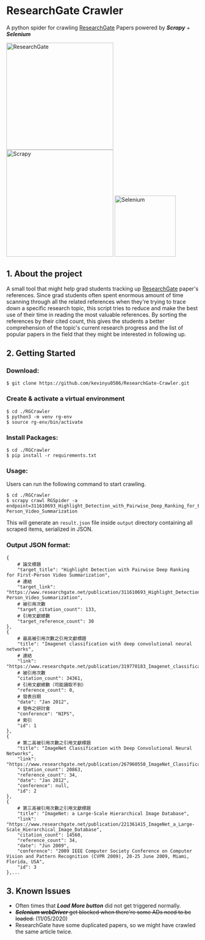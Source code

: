 # ResearchGate Crawler

A python spider for crawling <a href="https://www.researchgate.net/">ResearchGate</a> Papers powered by ***Scrapy*** + ***Selenium***

<a href="https://www.researchgate.net/"><img src="http://library.tmu.edu.tw/Upload/File/Form040602/20190318152002552.JPG" width="280" alt="ResearchGate"/></a>
<a href="https://scrapy.org/"><img src="https://miro.medium.com/max/1400/1*YJNS0JVl7RsVDTmORGZ6xA.png" width="280" alt="Scrapy"/></a>
<a href="https://selenium.dev"><img src="https://selenium.dev/images/selenium_logo_square_green.png" width="160" alt="Selenium"/></a>

## 1. About the project

A small tool that might help grad students tracking up <a href="https://www.researchgate.net/">ResearchGate</a> paper's references.
Since grad students often spent enormous amount of time scanning through all the related references when they're trying to trace down a specific 
research topic, this script tries to reduce and make the best use of their time in reading the most valuable references. By sorting the references 
by their cited count, this gives the students a better comprehension of the topic's current research progress and the list of popular papers in the field 
that they might be interested in following up.

## 2. Getting Started

### Download:
```
$ git clone https://github.com/kevinyu0506/ResearchGate-Crawler.git
```

### Create & activate a virtual environment
```
$ cd ./RGCrawler
$ python3 -m venv rg-env
$ source rg-env/bin/activate
```

### Install Packages:
```
$ cd ./RGCrawler
$ pip install -r requirements.txt
```

### Usage:

Users can run the following command to start crawling.
```
$ cd ./RGCrawler
$ scrapy crawl RGSpider -a endpoint=311610693_Highlight_Detection_with_Pairwise_Deep_Ranking_for_First-Person_Video_Summarization
```
This will generate an `result.json` file inside `output` directory containing all scraped items, serialized in JSON.

### Output JSON format:

```
{
    # 論文標題
    "target_title": "Highlight Detection with Pairwise Deep Ranking for First-Person Video Summarization",
    # 連結
    "target_link": "https://www.researchgate.net/publication/311610693_Highlight_Detection_with_Pairwise_Deep_Ranking_for_First-Person_Video_Summarization",
    # 被引用次數
    "target_citation_count": 133,
    # 引用文獻總數
    "target_reference_count": 30
},
{
    # 最高被引用次數之引用文獻標題
    "title": "Imagenet classification with deep convolutional neural networks",
    # 連結
    "link": "https://www.researchgate.net/publication/319770183_Imagenet_classification_with_deep_convolutional_neural_networks",
    # 被引用次數
    "citation_count": 34361,
    # 引用文獻總數（可能讀取不到）
    "reference_count": 0,
    # 發表日期
    "date": "Jan 2012",
    # 發佈之研討會
    "conference": "NIPS",
    # 索引
    "id": 1
},
{
    # 第二高被引用次數之引用文獻標題
    "title": "ImageNet Classification with Deep Convolutional Neural Networks",
    "link": "https://www.researchgate.net/publication/267960550_ImageNet_Classification_with_Deep_Convolutional_Neural_Networks",
    "citation_count": 20863,
    "reference_count": 34,
    "date": "Jan 2012",
    "conference": null,
    "id": 2
},
{
    # 第三高被引用次數之引用文獻標題
    "title": "ImageNet: a Large-Scale Hierarchical Image Database",
    "link": "https://www.researchgate.net/publication/221361415_ImageNet_a_Large-Scale_Hierarchical_Image_Database",
    "citation_count": 14560,
    "reference_count": 34,
    "date": "Jun 2009",
    "conference": "2009 IEEE Computer Society Conference on Computer Vision and Pattern Recognition (CVPR 2009), 20-25 June 2009, Miami, Florida, USA",
    "id": 3
},...
```

## 3. Known Issues
* Often times that ***Load More button*** did not get triggered normally.
* ~~***Selenium webDriver*** get blocked when there're some ADs need to be loaded.~~ (11/05/2020)
* ResearchGate have some duplicated papers, so we might have crawled the same article twice.
